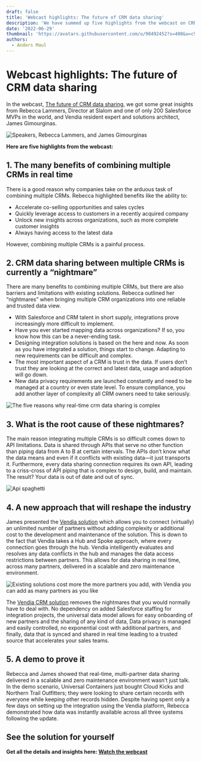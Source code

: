 ```yaml
---
draft: false
title: 'Webcast highlights: The future of CRM data sharing'
description: 'We have summed up five highlights from the webcast on CRM data sharing'
date: '2022-06-29'
thumbnail: 'https://avatars.githubusercontent.com/u/98492452?s=400&u=c91cef4b5fbc788c7deff182e4eaae5eb9d0b530&v=4'
authors:
  - Anders Maul
---
```



# Webcast highlights: The future of CRM data sharing

In the webcast, [The future of CRM data sharing](https://fast.wistia.com/embed/channel/d1mxqbj9xw), we got some great insights from Rebecca Lammers, Director at Slalom and one of only 200 Salesforce MVPs in the world, and Vendia resident expert and solutions architect, James Gimourginas.

![Speakers, Rebecca Lammers, and James Gimourginas](https://d24nhiikxn5jns.cloudfront.net/optimized/user-images.githubusercontent.com..532272..178829952-fab04c9c-c0e9-456e-9466-2e03f658354f.png)


**Here are five highlights from the webcast:**

## 1. **The many benefits of combining multiple CRMs in real time**

There is a good reason why companies take on the arduous task of combining multiple CRMs. Rebecca highlighted benefits like the ability to:

* Accelerate co-selling opportunities and sales cycles
* Quickly leverage access to customers in a recently acquired company
* Unlock new insights across organizations, such as more complete customer insights
* Always having access to the latest data

However, combining multiple CRMs is a painful process.


## 2. **CRM data sharing between multiple CRMs is currently a “nightmare”**

There are many benefits to combining multiple CRMs, but there are also barriers and limitations with existing solutions. Rebecca outlined her “nightmares” when bringing multiple CRM organizations into one reliable and trusted data view. 

* With Salesforce and CRM talent in short supply, integrations prove increasingly more difficult to implement.   
* Have you ever started mapping data across organizations? If so, you know how this can be a never-ending task. 
* Designing integration solutions is based on the here and now. As soon as you have integrated a solution, things start to change. Adapting to new requirements can be difficult and complex.  
* The most important aspect of a CRM is trust in the data. If users don’t trust they are looking at the correct and latest data, usage and adoption will go down.
* New data privacy requirements are launched constantly and need to be managed at a country or even state level. To ensure compliance, you add another layer of complexity all CRM owners need to take seriously. 


![The five reasons why real-time crm data sharing is complex](https://d24nhiikxn5jns.cloudfront.net/optimized/user-images.githubusercontent.com..532272..178830946-98b33a87-37de-43a1-a302-9209f758122b.png)


## 3. **What is the root cause of these nightmares?**

The main reason integrating multiple CRMs is so difficult comes down to API limitations. Data is shared through APIs that serve no other function than piping data from A to B at certain intervals. The APIs don’t know what the data means and even if it conflicts with existing data—it just transports it. Furthermore, every data sharing connection requires its own API, leading to a criss-cross of API piping that is complex to design, build, and maintain. The result? Your data is out of date and out of sync.  

![Api spaghetti](https://d24nhiikxn5jns.cloudfront.net/optimized/user-images.githubusercontent.com..532272..178831008-f12921ee-12b8-4e3b-8b35-88b648886229.png)


## 4. **A new approach that will reshape the industry**

James presented the [Vendia solution](https://www.vendia.com/use-cases/crm) which allows you to connect (virtually) an unlimited number of partners without adding complexity or additional cost to the development and maintenance of the solution. This is down to the fact that Vendia takes a Hub and Spoke approach, where every connection goes through the hub. Vendia intelligently evaluates and resolves any data conflicts in the hub and manages the data access restrictions between partners. This allows for data sharing in real time, across many partners, delivered in a scalable and zero maintenance environment. 

![Existing solutions cost more the more partners you add, with Vendia you can add as many partners as you like](https://d24nhiikxn5jns.cloudfront.net/optimized/user-images.githubusercontent.com..532272..178831115-18b0e073-8991-4a6b-8308-f0ce25e1f377.png)

The [Vendia CRM solution](https://www.vendia.com/use-cases/crm) removes the nightmares that you would normally have to deal with. No dependency on added Salesforce staffing for integration projects, the universal data model allows for easy onboarding of new partners and the sharing of any kind of data, Data privacy is managed and easily controlled, no exponential cost with additional partners, and finally, data that is synced and shared in real time leading to a trusted source that accelerates your sales teams.   


## 5. **A demo to prove it**

Rebecca and James showed that real-time, multi-partner data sharing delivered in a scalable and zero maintenance environment wasn’t just talk. In the demo scenario, Universal Containers just bought Cloud Kicks and Northern Trail Outfitters; they were looking to share certain records with everyone while keeping other records hidden. Despite having spent only a few days on setting up the integration using the Vendia platform, Rebecca demonstrated how data was instantly available across all three systems following the update.


## See the solution for yourself

**Get all the details and insights here: [Watch the webcast](https://fast.wistia.com/embed/channel/d1mxqbj9xw)**
